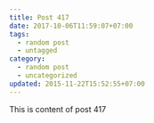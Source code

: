 ```yaml
---
title: Post 417
date: 2017-10-06T11:59:07+07:00
tags:
  - random post
  - untagged
category:
  - random post
  - uncategorized
updated: 2015-11-22T15:52:55+07:00
---
```

This is content of post 417